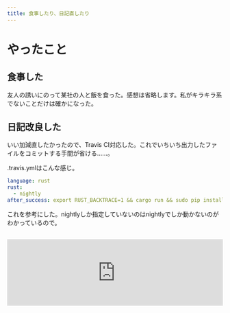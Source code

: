 ```yaml
---
title: 食事したり、日記直したり 
---
```


<script src="//cdnjs.cloudflare.com/ajax/libs/highlight.js/9.4.0/languages/yaml.min.js"></script>

# やったこと

## 食事した

友人の誘いにのって某社の人と飯を食った。感想は省略します。私がキラキラ系でないことだけは確かになった。

## 日記改良した

いい加減直したかったので、Travis CI対応した。これでいちいち出力したファイルをコミットする手間が省ける……。

.travis.ymlはこんな感じ。

```yml
language: rust
rust:
  - nightly
after_success: export RUST_BACKTRACE=1 && cargo run && sudo pip install ghp-import && ghp-import -n docs && git push -qf https://${GH_TOKEN}@github.com/${TRAVIS_REPO_SLUG}.git gh-pages
```

これを参考にした。nightlyしか指定していないのはnightlyでしか動かないのがわかっているので。

<iframe class="hatenablogcard" style="width:100%;height:155px;margin:15px 0;max-width:680px;" title="Here's how to easily deploy doc to github pages : rust" src="https://hatenablog-parts.com/embed?url=https://www.reddit.com/r/rust/comments/2p6zxy/heres_how_to_easily_deploy_doc_to_github_pages/" frameborder="0" scrolling="no"></iframe>